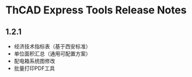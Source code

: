 # ThCAD Express Tools Release Notes

## **1.2.1**  
 * 经济技术指标表（基于西安标准）  
 * 单位面积汇总（通用可配置方案）  
 * 配电箱系统图修改  
 * 批量打印PDF工具  